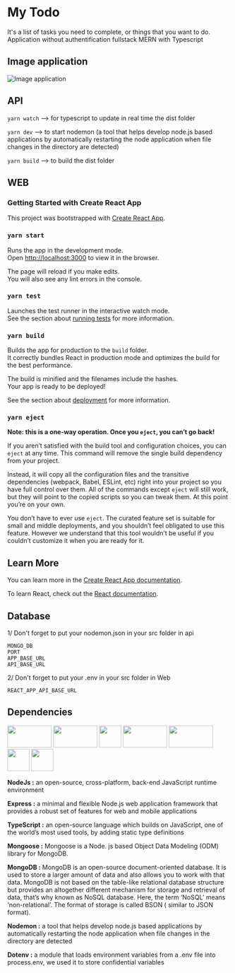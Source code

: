# My Todo
It's a list of tasks you need to complete, or things that you want to do.
Application without authentification fullstack MERN with Typescript

## Image application

![Image application](./public/CaptureMyTodo.JPG)

## API
`yarn watch` --> for typescript to update in real time the dist folder

`yarn dev` --> to start nodemon (a tool that helps develop node.js based applications by automatically restarting the node application when file changes in the directory are detected)

`yarn build` --> to build the dist folder

## WEB

### Getting Started with Create React App

This project was bootstrapped with [Create React App](https://github.com/facebook/create-react-app).

### `yarn start`

Runs the app in the development mode.\
Open [http://localhost:3000](http://localhost:3000) to view it in the browser.

The page will reload if you make edits.\
You will also see any lint errors in the console.

### `yarn test`

Launches the test runner in the interactive watch mode.\
See the section about [running tests](https://facebook.github.io/create-react-app/docs/running-tests) for more information.

### `yarn build`

Builds the app for production to the `build` folder.\
It correctly bundles React in production mode and optimizes the build for the best performance.

The build is minified and the filenames include the hashes.\
Your app is ready to be deployed!

See the section about [deployment](https://facebook.github.io/create-react-app/docs/deployment) for more information.

### `yarn eject`

**Note: this is a one-way operation. Once you `eject`, you can’t go back!**

If you aren’t satisfied with the build tool and configuration choices, you can `eject` at any time. This command will remove the single build dependency from your project.

Instead, it will copy all the configuration files and the transitive dependencies (webpack, Babel, ESLint, etc) right into your project so you have full control over them. All of the commands except `eject` will still work, but they will point to the copied scripts so you can tweak them. At this point you’re on your own.

You don’t have to ever use `eject`. The curated feature set is suitable for small and middle deployments, and you shouldn’t feel obligated to use this feature. However we understand that this tool wouldn’t be useful if you couldn’t customize it when you are ready for it.

## Learn More

You can learn more in the [Create React App documentation](https://facebook.github.io/create-react-app/docs/getting-started).

To learn React, check out the [React documentation](https://reactjs.org/).


## Database
1/ Don't forget to put your nodemon.json in your src folder in api

    MONGO_DB
    PORT
    APP_BASE_URL
    API_BASE_URL 
    
2/ Don't forget to put your .env in your src folder in Web

    REACT_APP_API_BASE_URL

## Dependencies
<img src="https://upload.wikimedia.org/wikipedia/commons/thumb/d/d9/Node.js_logo.svg/1280px-Node.js_logo.svg.png"  width="100" height="50">

<img src="https://blog.back4app.com/wp-content/uploads/2021/01/expressjs.png"  width="100" height="50">

<img src="https://upload.wikimedia.org/wikipedia/commons/thumb/4/4c/Typescript_logo_2020.svg/1200px-Typescript_logo_2020.svg.png"  width="50" height="50">

<img src="https://accentsconagua.com/img/images_15/mapping-relational-databases-and-sql-to-mongodb_8.png"  width="100" height="50">

<img src="https://cdn-images-1.medium.com/fit/t/1600/480/1*iDvsmUwzZQxJSKdL0xzwIA.png"  width="100" height="50">

<img src="https://user-images.githubusercontent.com/13700/35731649-652807e8-080e-11e8-88fd-1b2f6d553b2d.png"  width="50" height="50">

<img src="https://i.stack.imgur.com/kyKz5.png"  width="50" height="50">


**NodeJs :** an open-source, cross-platform, back-end JavaScript runtime environment

**Express :** a minimal and flexible Node.js web application framework that provides a robust set of features for web and mobile applications

**TypeScript :** an open-source language which builds on JavaScript, one of the world’s most used tools, by adding static type definitions

**Mongoose :** Mongoose is a Node. js based Object Data Modeling (ODM) library for MongoDB.

**MongoDB :** MongoDB is an open-source document-oriented database. It is used to store a larger amount of data and also allows you to work with that data. MongoDB is not based on the table-like relational database structure but provides an altogether different mechanism for storage and retrieval of data, that’s why known as NoSQL database. Here, the term ‘NoSQL’ means ‘non-relational’. The format of storage is called BSON ( similar to JSON format).

**Nodemon :** a tool that helps develop node.js based applications by automatically restarting the node application when file changes in the directory are detected

**Dotenv :** a module that loads environment variables from a .env file into process.env, we used it to store confidential variables


